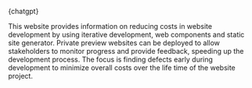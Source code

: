 

{chatgpt}

This website provides information on reducing costs in website development by using iterative development, web components and static site generator. Private preview websites can be deployed to allow stakeholders to monitor progress and provide feedback, speeding up the development process. The focus is finding defects early during development to minimize overall costs over the life time of the website project.
